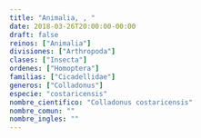 ```yaml
---
title: "Animalia, , "
date: 2018-03-26T20:00:00-00:00
draft: false
reinos: ["Animalia"]
divisiones: ["Arthropoda"]
clases: ["Insecta"]
ordenes: ["Homoptera"]
familias: ["Cicadellidae"]
generos: ["Colladonus"]
especie: "costaricensis"
nombre_cientifico: "Colladonus costaricensis"
nombre_comun: ""
nombre_ingles: ""
---
```

